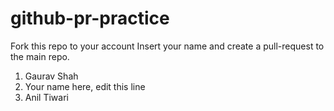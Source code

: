 # github-pr-practice
Fork this repo to your account
Insert your name and create a pull-request to the main repo.

1. Gaurav Shah
2. Your name here, edit this line
3. Anil Tiwari
